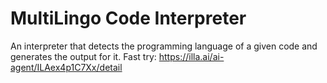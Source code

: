 # MultiLingo Code Interpreter
An interpreter that detects the programming language of a given code and generates the output for it.
Fast try: https://illa.ai/ai-agent/ILAex4p1C7Xx/detail
